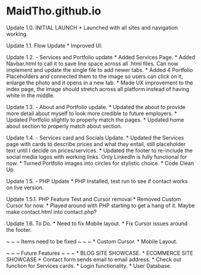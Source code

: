 # MaidTho.github.io

Update 1.0. INITIAL LAUNCH
    * Launched with all sites and navigation working.

Update 1.1. Flow Update
    * Improved UI.

Update 1.2. - Services and Portfolio update
    * Added Services Page.
    * Added Navbar.html to call it to save line space across all .html files. Can now implement and update the single file to add newer tabs. 
    * Added 4 Portfolio Placeholders and connected them to the image so users can click on it, enlarge the photo and it opens in a new tab. 
    * Made UX improvement to the index page, the image should stretch across all platform instead of having white in the middle.

Update 1.3. - About and Portfolio update.
    * Updated the about to provide more detail about myself to look more credible to future employers.
    * Updated Portfolio slightly to properly match the pages.
    * Updated home about section to properly match about section.

Update 1.4. - Services card and Socials Update.
    * Updated the Services page with cards to describe prices and what they entail, still placeholder text until I decide on prices/services.
    * Updated the footer to re-include the social media logos with working links. Only LinkedIn is fully functional for now.
    * Turned Portfolio images into circles for stylistic choice.
    * Code Clean Up.

Update 1.5. - PHP Update
    * PHP Installed, test run to see if contact works on live version.

Update 1.5.1. PHP Feature Test and Cursor removal
    * Removed Custom Cursor for now.
    * Played around with PHP starting to get a hang of it. Maybe make contact.html into contact.php?

Update 1.6. To Do.
    * Need to fix Mobile layout.
    * Fix Cursor issues around the footer.

~ ~ ~ Items need to be fixed ~ ~ ~ 
    * Custom Cursor.
    * Mobile Layout.    

~ ~ ~ Future Features ~ ~ ~
    * BLOG SITE SHOWCASE.
    * ECOMMERCE SITE SHOWCASE
    * Contact form sends email to email address.
    * Check out function for Services cards.
    * Login functionality.
    * User Database.



